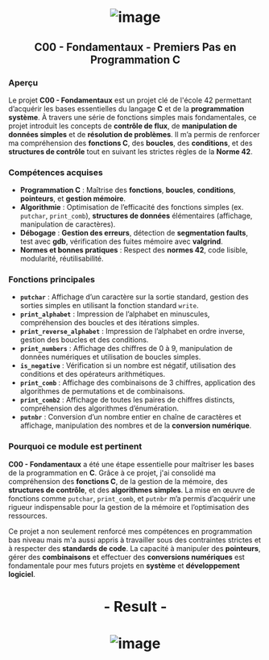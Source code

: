 # <p align="center"> ![image](https://github.com/ChrstphrChevalier/42Pool/assets/146819291/4575f9ef-99e5-4fb6-9715-3ad019ce26f7) </p>

## <p align="center"> C00 - Fondamentaux - Premiers Pas en Programmation C </p>

### Aperçu
Le projet **C00 - Fondamentaux** est un projet clé de l'école 42 permettant d’acquérir les bases essentielles du langage **C** et de la **programmation système**. À travers une série de fonctions simples mais fondamentales, ce projet introduit les concepts de **contrôle de flux**, de **manipulation de données simples** et de **résolution de problèmes**. Il m’a permis de renforcer ma compréhension des **fonctions C**, des **boucles**, des **conditions**, et des **structures de contrôle** tout en suivant les strictes règles de la **Norme 42**.

### Compétences acquises
- **Programmation C** : Maîtrise des **fonctions**, **boucles**, **conditions**, **pointeurs**, et **gestion mémoire**.
- **Algorithmie** : Optimisation de l’efficacité des fonctions simples (ex. `putchar`, `print_comb`), **structures de données** élémentaires (affichage, manipulation de caractères).
- **Débogage** : **Gestion des erreurs**, détection de **segmentation faults**, test avec **gdb**, vérification des fuites mémoire avec **valgrind**.
- **Normes et bonnes pratiques** : Respect des **normes 42**, code lisible, modularité, réutilisabilité.

### Fonctions principales
- **`putchar`** : Affichage d’un caractère sur la sortie standard, gestion des sorties simples en utilisant la fonction standard `write`.
- **`print_alphabet`** : Impression de l’alphabet en minuscules, compréhension des boucles et des itérations simples.
- **`print_reverse_alphabet`** : Impression de l’alphabet en ordre inverse, gestion des boucles et des conditions.
- **`print_numbers`** : Affichage des chiffres de 0 à 9, manipulation de données numériques et utilisation de boucles simples.
- **`is_negative`** : Vérification si un nombre est négatif, utilisation des conditions et des opérateurs arithmétiques.
- **`print_comb`** : Affichage des combinaisons de 3 chiffres, application des algorithmes de permutations et de combinaisons.
- **`print_comb2`** : Affichage de toutes les paires de chiffres distincts, compréhension des algorithmes d’énumération.
- **`putnbr`** : Conversion d’un nombre entier en chaîne de caractères et affichage, manipulation des nombres et de la **conversion numérique**.

### Pourquoi ce module est pertinent
**C00 - Fondamentaux** a été une étape essentielle pour maîtriser les bases de la programmation en **C**. Grâce à ce projet, j'ai consolidé ma compréhension des **fonctions C**, de la gestion de la mémoire, des **structures de contrôle**, et des **algorithmes simples**. La mise en œuvre de fonctions comme `putchar`, `print_comb`, et `putnbr` m’a permis d’acquérir une rigueur indispensable pour la gestion de la mémoire et l’optimisation des ressources.

Ce projet a non seulement renforcé mes compétences en programmation bas niveau mais m'a aussi appris à travailler sous des contraintes strictes et à respecter des **standards de code**. La capacité à manipuler des **pointeurs**, gérer des **combinaisons** et effectuer des **conversions numériques** est fondamentale pour mes futurs projets en **système** et **développement logiciel**.

##

# <p align="center"> - Result - </p>

# <p align="center"> ![image](https://github.com/ChrstphrChevalier/42Pool/assets/146819291/dab05bc9-4b9d-4313-86f5-f28e4350a78d) </p>
